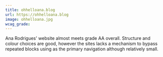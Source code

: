 ```yaml
---
title: ohhelloana.blog
url: https://ohhelloana.blog
image: ohhelloana.jpg
wcag_grade:
---
```


Ana Rodrigues' website almost meets grade AA overall. Structure and colour choices are good, however the sites lacks a mechanism to bypass repeated blocks using as the primary navigation although relatively small.
